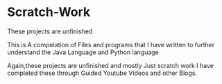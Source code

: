 # Scratch-Work 

These projects are unfinished

This is A compelation of Files and programs that I have written to further understand the Java Language and Python language

Again,these projects are unfinished and mostly Just scratch work I have completed these through Guided Youtube Videos and other Blogs. 
